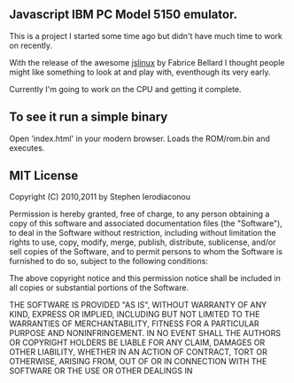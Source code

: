 Javascript IBM PC Model 5150 emulator. 
--------------------------------------

This is a project I started some time ago but didn't have much time to work on recently. 

With the release of the awesome [jslinux](http://bellard.org/jslinux/tech.html) by Fabrice Bellard I thought people might like something to look at and play with, eventhough its very early. 

Currently I'm going to work on the CPU and getting it complete.

To see it run a simple binary
-----------------------------
Open 'index.html' in your modern browser. Loads the ROM/rom.bin and executes.

MIT License
-----------

Copyright (C) 2010,2011 by Stephen Ierodiaconou

Permission is hereby granted, free of charge, to any person obtaining a copy
of this software and associated documentation files (the "Software"), to deal
in the Software without restriction, including without limitation the rights
to use, copy, modify, merge, publish, distribute, sublicense, and/or sell
copies of the Software, and to permit persons to whom the Software is
furnished to do so, subject to the following conditions:

The above copyright notice and this permission notice shall be included in
all copies or substantial portions of the Software.

THE SOFTWARE IS PROVIDED "AS IS", WITHOUT WARRANTY OF ANY KIND, EXPRESS OR
IMPLIED, INCLUDING BUT NOT LIMITED TO THE WARRANTIES OF MERCHANTABILITY,
FITNESS FOR A PARTICULAR PURPOSE AND NONINFRINGEMENT. IN NO EVENT SHALL THE
AUTHORS OR COPYRIGHT HOLDERS BE LIABLE FOR ANY CLAIM, DAMAGES OR OTHER
LIABILITY, WHETHER IN AN ACTION OF CONTRACT, TORT OR OTHERWISE, ARISING FROM,
OUT OF OR IN CONNECTION WITH THE SOFTWARE OR THE USE OR OTHER DEALINGS IN

